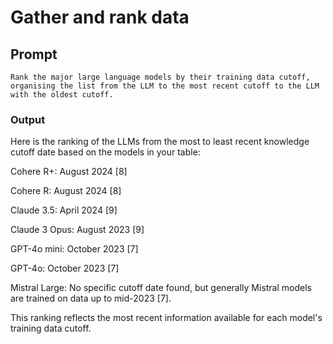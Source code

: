 # Gather and rank data

## Prompt

```
Rank the major large language models by their training data cutoff, organising the list from the LLM to the most recent cutoff to the LLM with the oldest cutoff.
```

### Output

Here is the ranking of the LLMs from the most to least recent knowledge cutoff date based on the models in your table:

Cohere R+: August 2024 [8]

Cohere R: August 2024 [8]

Claude 3.5: April 2024 [9]

Claude 3 Opus: August 2023 [9]

GPT-4o mini: October 2023 [7]

GPT-4o: October 2023 [7]

Mistral Large: No specific cutoff date found, but generally Mistral models are trained on data up to mid-2023 [7].

This ranking reflects the most recent information available for each model's training data cutoff.

 